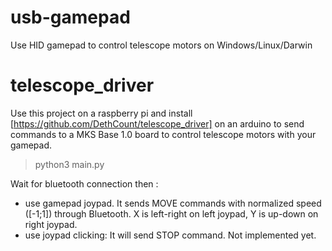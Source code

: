 # usb-gamepad
 Use HID gamepad to control telescope motors on Windows/Linux/Darwin
 
# telescope_driver
Use this project on a raspberry pi and install [https://github.com/DethCount/telescope_driver] on an arduino to send commands to a MKS Base 1.0 board to control telescope motors with your gamepad.

> python3 main.py

Wait for bluetooth connection then :
- use gamepad joypad. It sends MOVE commands with normalized speed ([-1;1]) through Bluetooth. X is left-right on left joypad, Y is up-down on right joypad.
- use joypad clicking: It will send STOP command. Not implemented yet.
